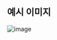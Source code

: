 ## 예시 이미지

![image](https://github.com/sangyun0904/ictis_ai_web_camp/assets/69445075/367f734b-9f41-4d67-9624-859121dcfc52)
